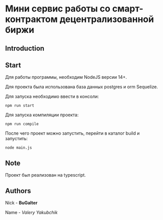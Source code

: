 # Мини сервис работы со смарт-контрактом децентрализованной биржи

## Introduction


## Start

Для работы программы, необходим NodeJS версии 14+.

Для проекта была использована база данных postgres и orm Sequelize.

Для запуска необходимо ввести в консоли:

`npm run start`

Для запуска компиляции проекта:

`npm run compile`

После чего проект можно запустить, перейти в каталог build и запустить:

`node main.js`

## Note

Проект был реализован на typescript.

## Authors

Nick - **BuGalter**

Name - *Valery Yakubchik*
